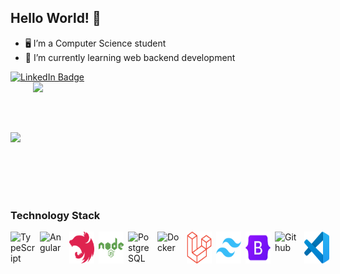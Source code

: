 ## Hello World! 👋

- 🖥️ I’m a Computer Science student  
- 🌱 I’m currently learning web backend development

<div>
  <a href="https://www.linkedin.com/in/maria-elisa-lima-pedro-ab5178257/">
    <img src="https://img.shields.io/badge/LinkedIn-blue?style=for-the-badge&logo=linkedin&logoColor=white" alt="LinkedIn Badge"/> 
  </a><br>
</div>

<div style="display: flex; align-items: center; gap: 20px;">
  <a>
    <img loading="lazy" height="180em" src="https://github-readme-stats.vercel.app/api/top-langs/?username=mariaelisalp&layout=compact&langs_count=7&theme=dracula"/>
  </a>

  <img height="180px" src="https://i.pinimg.com/originals/f9/ba/23/f9ba232d6b18c80b3a95c1ec8dc1c796.gif"/>
</div>

### Technology Stack

<div style="display: flex; gap: 7px;">
  <img align="left" alt="TypeScript" width="40px" src="https://cdn.jsdelivr.net/gh/devicons/devicon/icons/typescript/typescript-original.svg" />
  <img align="left" alt="Angular" width="40px" src="https://i.pinimg.com/736x/c3/27/19/c327197fee8696bcadd92b3f32f6c218.jpg" />
  <img align="left" alt="NestJS" width="40px" src="https://github.com/devicons/devicon/blob/master/icons/nestjs/nestjs-original.svg" />
  <img align="left" alt="Node.js" width="40px" src="https://github.com/devicons/devicon/blob/master/icons/nodejs/nodejs-plain-wordmark.svg" />
  <img align="left" alt="PostgreSQL" width="40px" src="https://cdn.jsdelivr.net/gh/devicons/devicon/icons/postgresql/postgresql-original.svg" />
  <img align="left" alt="Docker" width="40px" src="https://cdn.jsdelivr.net/gh/devicons/devicon/icons/docker/docker-original.svg" />
  <img align="left" alt="Laravel" width="40px" src="https://github.com/devicons/devicon/blob/master/icons/laravel/laravel-original.svg" />
  <img align="left" alt="Tailwind CSS" width="40px" src="https://github.com/devicons/devicon/blob/master/icons/tailwindcss/tailwindcss-original.svg" />
  <img align="left" alt="Bootstrap" width="40px" src="https://github.com/devicons/devicon/blob/master/icons/bootstrap/bootstrap-original.svg" />
  <img align="left" alt="Github" width="40px" src="https://i.pinimg.com/736x/d2/2e/e3/d22ee3727a7216019c3848df6eafa024.jpg" />
  <img align="left" alt="VS Code" width="40px" src="https://github.com/devicons/devicon/blob/master/icons/vscode/vscode-original.svg" />
</div>

